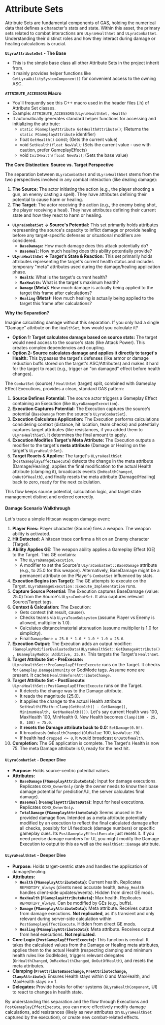 # Attribute Sets

Attribute Sets are fundamental components of GAS, holding the numerical data that defines a character's stats and state. Within this asset, the primary sets related to combat interactions are `ULyraHealthSet` and `ULyraCombatSet`. Understanding their distinct roles and how they interact during damage or healing calculations is crucial.

**`ULyraAttributeSet` - The Base**

* This is the simple base class all other Attribute Sets in the project inherit from.
* It mainly provides helper functions like `GetLyraAbilitySystemComponent()` for convenient access to the owning ASC.

**`ATTRIBUTE_ACCESSORS` Macro**

* You'll frequently see this C++ macro used in the header files (.h) of Attribute Set classes.
* Example: `ATTRIBUTE_ACCESSORS(ULyraHealthSet, Health)`
* It automatically generates standard helper functions for accessing and initializing the attribute:
  * `static FGameplayAttribute GetHealthAttribute()`; (Returns the `static FGameplayAttribute` identifier)
  * float `GetHealth()` const; (Gets the current value)
  * void `SetHealth(float NewVal)`; (Sets the current value - use with caution, prefer GameplayEffects)
  * void `InitHealth(float NewVal)`; (Sets the base value)

**The Core Distinction: Source vs. Target Perspective**

The separation between `ULyraCombatSet` and `ULyraHealthSet` stems from the two perspectives involved in any combat interaction (like dealing damage):

1. **The Source:** The actor initiating the action (e.g., the player shooting a gun, an enemy casting a spell). They have attributes defining their potential to cause harm or healing.
2. **The Target:** The actor receiving the action (e.g., the enemy being shot, the player receiving a heal). They have attributes defining their current state and how they react to harm or healing.

* **`ULyraCombatSet` -> Source's Potential:** This set primarily holds attributes representing the source's capacity to inflict damage or provide healing before any target-specific defenses or situational modifiers are considered.
  * **`BaseDamage`:** How much damage does this attack potentially do?
  * **`BaseHeal`:** How much healing does this ability potentially provide?
* **`ULyraHealthSet` -> Target's State & Reaction:** This set primarily holds attributes representing the target's current health status and includes temporary "meta" attributes used during the damage/healing application phase.
  * **`Health`:** What is the target's current health?
  * **`MaxHealth`:** What is the target's maximum health?
  * **`Damage` (Meta):** How much damage is actually being applied to the target this frame after calculations?
  * **`Healing` (Meta):** How much healing is actually being applied to the target this frame after calculations?

**Why the Separation?**

Imagine calculating damage without this separation. If you only had a single "Damage" attribute on the `HealthSet`, how would you calculate it?

* **Option 1: Target calculates damage based on source stats:** The target would need access to the source's stats (like Attack Power). This creates complex dependencies and coupling.
* **Option 2: Source calculates damage and applies it directly to target's Health:** This bypasses the target's defenses (like armor or damage reduction buffs stored on the target's ASC/Attributes) and makes it hard for the target to react (e.g., trigger an "on damaged" effect before health changes).

The `CombatSet` (source) / `HealthSet` (target) split, combined with Gameplay Effect Executions, provides a clean, standard GAS pattern:

1. **Source Defines Potential:** The source actor triggers a Gameplay Effect containing an Execution (like `ULyraDamageExecution`).
2. **Execution Captures Potential:** The Execution captures the source's potential (`BaseDamage` from the source's `ULyraCombatSet`).
3. **Execution Calculates Application:** The Execution performs calculations considering context (distance, hit location, team checks) and potentially captures target attributes (like resistances, if you added them to `ULyraHealthSet`). It determines the final amount to apply.
4. **Execution Modifies Target's Meta Attribute:** The Execution outputs a modifier to the target's **meta attribute** (Damage or Healing on the target's `ULyraHealthSet`).
5. **Target Reacts & Applies:** The target's `ULyraHealthSet` (`PostGameplayEffectExecute`) detects the change in the meta attribute (Damage/Healing), applies the final modification to the actual Health attribute (clamping it), broadcasts events (`OnHealthChanged`, `OnOutOfHealth`), and finally resets the meta attribute (Damage/Healing) back to zero, ready for the next calculation.

This flow keeps source potential, calculation logic, and target state management distinct and ordered correctly.

#### Damage Scenario Walkthrough

Let's trace a simple Hitscan weapon damage event:

1. **Player Fires:** Player character (Source) fires a weapon. The weapon ability is activated.
2. **Hit Detected:** A hitscan trace confirms a hit on an Enemy character (Target).
3. **Ability Applies GE:** The weapon ability applies a Gameplay Effect (GE) to the Target. This GE contains:
   * The `ULyraDamageExecution`.
   * A modifier to set the Source's `ULyraCombatSet::BaseDamage` attribute (e.g., to 25.0 for this weapon). Alternatively, BaseDamage might be a permanent attribute on the Player's `CombatSet` influenced by stats.
4. **Execution Begins (on Target):** The GE attempts to execute on the Target. `ULyraDamageExecution::Execute_Implementation` runs.
5. **Capture Source Potential:** The Execution captures BaseDamage (value: 25.0) from the Source's `ULyraCombatSet`. It also captures relevant Source/Target tags.
6. **Context & Calculation:** The Execution:
   * Gets context (hit result, causer).
   * Checks teams via `ULyraTeamSubsystem` (assume Player vs Enemy is allowed, multiplier is 1.0).
   * Calculates distance/material attenuation (assume multiplier is 1.0 for simplicity).
   * Final `DamageDone = 25.0 * 1.0 * 1.0 * 1.0 = 25.0`.
7. **Execution Output:** The Execution adds an output modifier: `FGameplayModifierEvaluatedData(ULyraHealthSet::GetDamageAttribute(), EGameplayModOp::Additive, 25.0)`. This targets the Target's `HealthSet`.
8. **Target Attribute Set - PreExecute:** `ULyraHealthSet::PreGameplayEffectExecute` runs on the Target. It checks for `Gameplay.DamageImmunity` or GodMode tags. Assume none are present. It caches `HealthBeforeAttributeChange`.
9. **Target Attribute Set - PostExecute:** `ULyraHealthSet::PostGameplayEffectExecute` runs on the Target.
   * It detects the change was to the Damage attribute.
   * It reads the magnitude (25.0).
   * It applies the change to the actual Health attribute: `SetHealth(FMath::Clamp(GetHealth() - GetDamage(), MinimumHealth, GetMaxHealth()))`. Let's say current Health was 100, MaxHealth 100, MinHealth 0. New Health becomes `Clamp(100 - 25, 0, 100) = 75.0`.
   * It **resets the Damage attribute back to 0.0:** `SetDamage(0.0f)`.
   * It broadcasts `OnHealthChanged` (`OldValue`: 100, `NewValue`: 75).
   * If health had `dropped <= 0`, it would broadcast `OnOutOfHealth`.
10. **Completion:** The GE application is complete. The Target's Health is now 75. The meta Damage attribute is 0, ready for the next hit.

#### `ULyraCombatSet` - Deeper Dive

* **Purpose:** Holds source-centric potential values.
* **Attributes:**
  * **`BaseDamage` (`FGameplayAttributeData`):** Input for damage executions. Replicates `COND_OwnerOnly` (only the owner needs to know their base damage potential for prediction/UI, the server calculates final damage).
  * **`BaseHeal` (`FGameplayAttributeData`):** Input for heal executions. Replicates `COND_OwnerOnly`.
  * **`TotalDamage` (`FGameplayAttributeData`):** Seems unused in the provided damage flow. Intended as a meta attribute potentially modified by an execution to reflect the final calculated damage after all checks, possibly for UI feedback (damage numbers) or specific gameplay cues. Its `PostGameplayEffectExecute` just resets it. If you need precise damage numbers for UI, you might modify the Damage Execution to output to this as well as the `HealthSet::Damage` attribute.

#### `ULyraHealthSet` - Deeper Dive

* **Purpose:** Holds target-centric state and handles the application of damage/healing.
* **Attributes:**
  * **`Health` (`FGameplayAttributeData`):** Current health. Replicates `REPNOTIFY_Always` (clients need accurate health, `OnRep_Health` handles client-side updates/events). Hidden from direct GE mods.
  * **`MaxHealth` (`FGameplayAttributeData`):** Max health. Replicates `REPNOTIFY_Always`. Can be modified by GEs (e.g., buffs).
  * **`Damage` (`FGameplayAttributeData`):** Meta attribute. Receives output from damage executions. **Not replicated**, as it's transient and only relevant during server-side calculation within `PostGameplayEffectExecute`. Hidden from direct GE mods.
  * **`Healing` (`FGameplayAttributeData`):** Meta attribute. Receives output from heal executions. **Not replicated**.
* **Core Logic (`PostGameplayEffectExecute`):** This function is central. It takes the calculated values from the Damage or Healing meta attributes, applies them to the actual Health (respecting clamping and minimum health rules like GodMode), triggers relevant delegates (`OnHealthChanged`, `OnMaxHealthChanged`, `OnOutOfHealth`), and resets the meta attributes.
* **Clamping (`PreAttributeBaseChange`, `PreAttributeChange`, `ClampAttribute`):** Ensures Health stays within 0 and MaxHealth, and MaxHealth stays >= 1.
* **Delegates:** Provide hooks for other systems (`ULyraHealthComponent`, UI) to react to changes in health state.

By understanding this separation and the flow through Executions and `PostGameplayEffectExecute`, you can more effectively modify damage calculations, add resistances (likely as new attributes on `ULyraHealthSet` captured by the execution), or create new combat-related effects.

